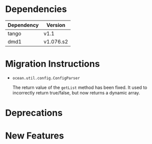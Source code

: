 Dependencies
============

Dependency | Version
-----------|---------
tango      | v1.1
dmd1       | v1.076.s2

Migration Instructions
======================

* `ocean.util.config.ConfigParser`

  The return value of the `getList` method has been fixed. It used to
  incorrectly return true/false, but now returns a dynamic array.


Deprecations
============


New Features
============
